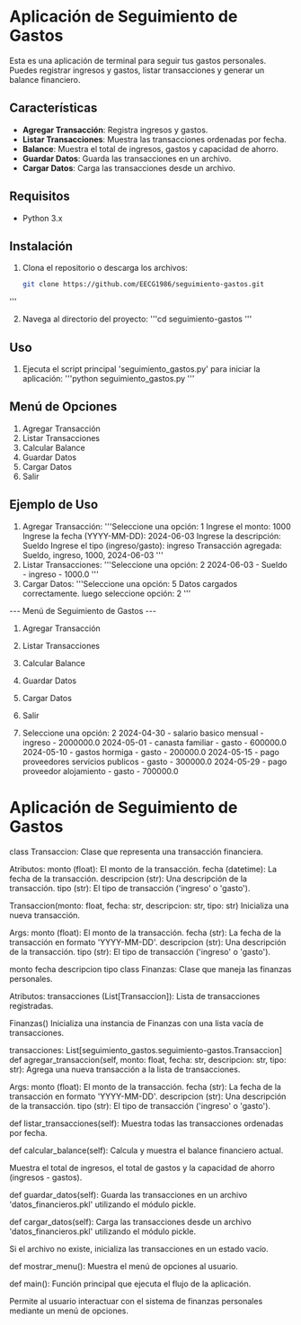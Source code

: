 # Aplicación de Seguimiento de Gastos

Esta es una aplicación de terminal para seguir tus gastos personales. Puedes registrar ingresos y gastos, listar transacciones y generar un balance financiero.

## Características

- **Agregar Transacción**: Registra ingresos y gastos.
- **Listar Transacciones**: Muestra las transacciones ordenadas por fecha.
- **Balance**: Muestra el total de ingresos, gastos y capacidad de ahorro.
- **Guardar Datos**: Guarda las transacciones en un archivo.
- **Cargar Datos**: Carga las transacciones desde un archivo.

## Requisitos

- Python 3.x

## Instalación

1. Clona el repositorio o descarga los archivos:

   ```bash
   git clone https://github.com/EECG1986/seguimiento-gastos.git
'''

2. Navega al directorio del proyecto:
    '''cd seguimiento-gastos
'''

## Uso

1. Ejecuta el script principal 'seguimiento_gastos.py' para iniciar la aplicación:
   '''python seguimiento_gastos.py
'''
## Menú de Opciones

1. Agregar Transacción
2. Listar Transacciones
3. Calcular Balance
4. Guardar Datos
5. Cargar Datos
6. Salir

## Ejemplo de Uso

1. Agregar Transacción:
'''Seleccione una opción: 1
Ingrese el monto: 1000
Ingrese la fecha (YYYY-MM-DD): 2024-06-03
Ingrese la descripción: Sueldo
Ingrese el tipo (ingreso/gasto): ingreso
Transacción agregada: Sueldo, ingreso, 1000, 2024-06-03
'''
2. Listar Transacciones:
'''Seleccione una opción: 2
2024-06-03 - Sueldo - ingreso - 1000.0
'''
3. Cargar Datos:
'''Seleccione una opción: 5
Datos cargados correctamente.
luego seleccione opción: 2
'''

--- Menú de Seguimiento de Gastos ---
1. Agregar Transacción
2. Listar Transacciones
3. Calcular Balance
4. Guardar Datos
5. Cargar Datos
6. Salir

4. Seleccione una opción: 2
2024-04-30 - salario basico mensual - ingreso - 2000000.0
2024-05-01 - canasta familiar - gasto - 600000.0
2024-05-10 - gastos hormiga - gasto - 200000.0
2024-05-15 - pago proveedores servicios publicos  - gasto - 300000.0
2024-05-29 - pago proveedor alojamiento - gasto - 700000.0


# Aplicación de Seguimiento de Gastos

class Transaccion:
Clase que representa una transacción financiera.

Atributos: monto (float): El monto de la transacción. fecha (datetime): La fecha de la transacción. descripcion (str): Una descripción de la transacción. tipo (str): El tipo de transacción ('ingreso' o 'gasto').

Transaccion(monto: float, fecha: str, descripcion: str, tipo: str)
Inicializa una nueva transacción.

Args: monto (float): El monto de la transacción. fecha (str): La fecha de la transacción en formato 'YYYY-MM-DD'. descripcion (str): Una descripción de la transacción. tipo (str): El tipo de transacción ('ingreso' o 'gasto').

monto
fecha
descripcion
tipo
class Finanzas:
Clase que maneja las finanzas personales.

Atributos: transacciones (List[Transaccion]): Lista de transacciones registradas.

Finanzas()
Inicializa una instancia de Finanzas con una lista vacía de transacciones.

transacciones: List[seguimiento_gastos.seguimiento-gastos.Transaccion]
def agregar_transaccion(self, monto: float, fecha: str, descripcion: str, tipo: str):
Agrega una nueva transacción a la lista de transacciones.

Args: monto (float): El monto de la transacción. fecha (str): La fecha de la transacción en formato 'YYYY-MM-DD'. descripcion (str): Una descripción de la transacción. tipo (str): El tipo de transacción ('ingreso' o 'gasto').

def listar_transacciones(self):
Muestra todas las transacciones ordenadas por fecha.

def calcular_balance(self):
Calcula y muestra el balance financiero actual.

Muestra el total de ingresos, el total de gastos y la capacidad de ahorro (ingresos - gastos).

def guardar_datos(self):
Guarda las transacciones en un archivo 'datos_financieros.pkl' utilizando el módulo pickle.

def cargar_datos(self):
Carga las transacciones desde un archivo 'datos_financieros.pkl' utilizando el módulo pickle.

Si el archivo no existe, inicializa las transacciones en un estado vacío.

def mostrar_menu():
Muestra el menú de opciones al usuario.

def main():
Función principal que ejecuta el flujo de la aplicación.

Permite al usuario interactuar con el sistema de finanzas personales mediante un menú de opciones.